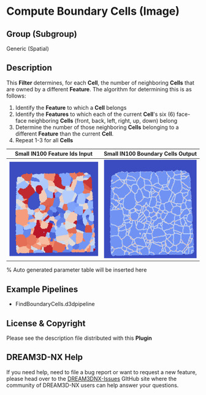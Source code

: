 # Compute Boundary Cells (Image)

## Group (Subgroup)

Generic (Spatial)

## Description

This **Filter** determines, for each **Cell**, the number of neighboring **Cells** that are owned by a different **Feature**.  The algorithm for determining this is as follows:

1. Identify the **Feature** to which a **Cell** belongs
2. Identify the **Features** to which each of the current **Cell**'s six (6) face-face neighboring **Cells** (front, back, left, right, up, down) belong
3. Determine the number of those neighboring **Cells** belonging to a different **Feature** than the current **Cell**.
4. Repeat 1-3 for all **Cells**

| Small IN100 Feature Ids Input | Small IN100 Boundary Cells Output |
|--|--|
| ![Feature Ids](Images/FindBoundaryCellsInput.png) | ![Boundary Cells](Images/FindBoundaryCellsOutput.png) |

% Auto generated parameter table will be inserted here

## Example Pipelines

+ FindBoundaryCells.d3dpipeline

## License & Copyright

Please see the description file distributed with this **Plugin**

## DREAM3D-NX Help

If you need help, need to file a bug report or want to request a new feature, please head over to the [DREAM3DNX-Issues](https://github.com/BlueQuartzSoftware/DREAM3DNX-Issues/discussions) GItHub site where the community of DREAM3D-NX users can help answer your questions.
